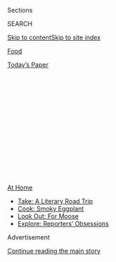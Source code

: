 <div id="app">

<div>

<div>

<div>

<div class="NYTAppHideMasthead css-1q2w90k e1suatyy0">

<div class="section css-ui9rw0 e1suatyy2">

<div class="css-eph4ug er09x8g0">

<div class="css-6n7j50">

</div>

<span class="css-1dv1kvn">Sections</span>

<div class="css-10488qs">

<span class="css-1dv1kvn">SEARCH</span>

</div>

[Skip to content](#site-content)[Skip to site
index](#site-index)

</div>

<div id="masthead-section-label" class="css-1wr3we4 eaxe0e00">

[Food](https://www.nytimes.com/section/food)

</div>

<div class="css-10698na e1huz5gh0">

</div>

</div>

<div id="masthead-bar-one" class="section hasLinks css-15hmgas e1csuq9d3">

<div class="css-uqyvli e1csuq9d0">

</div>

<div class="css-1uqjmks e1csuq9d1">

</div>

<div class="css-9e9ivx">

[](https://myaccount.nytimes.com/auth/login?response_type=cookie&client_id=vi)

</div>

<div class="css-1bvtpon e1csuq9d2">

[Today’s
Paper](https://www.nytimes.com/section/todayspaper)

</div>

</div>

</div>

</div>

<div data-aria-hidden="false">

<div id="site-content" data-role="main">

<div>

<div class="css-1aor85t" style="opacity:0.000000001;z-index:-1;visibility:hidden">

<div class="css-1hqnpie">

<div class="css-epjblv">

<span class="css-17xtcya">[Food](/section/food)</span><span class="css-x15j1o">|</span><span class="css-fwqvlz">Chinatown
Is Coming Back, One Noodle at a
Time</span>

</div>

<div class="css-k008qs">

<div class="css-1iwv8en">

<span class="css-18z7m18"></span>

<div>

</div>

</div>

<span class="css-1n6z4y">https://nyti.ms/3i11kz5</span>

<div class="css-1705lsu">

<div class="css-4xjgmj">

<div class="css-4skfbu" data-role="toolbar" data-aria-label="Social Media Share buttons, Save button, and Comments Panel with current comment count" data-testid="share-tools">

  - 
  - 
  - 
  - 
    
    <div class="css-6n7j50">
    
    </div>

  - 
  - 

</div>

</div>

</div>

</div>

</div>

</div>

<div id="NYT_TOP_BANNER_REGION" class="css-13pd83m">

<div>

<div id="maps-athome-menu" class="section interactive-content interactive-size-medium css-1edisqu">

<div class="css-17ih8de interactive-body">

<div class="at-home-nav__innerContainer">

<div class="at-home-nav__title">

[At
Home](https://www.nytimes.com/spotlight/at-home?action=click&pgtype=Article&state=default&region=TOP_BANNER&context=at_home_menu)

</div>

  - [Take: A Literary Road
    Trip](https://www.nytimes.com/2020/07/28/books/time-for-a-literary-road-trip.html?action=click&pgtype=Article&state=default&region=TOP_BANNER&context=at_home_menu)
  - [Cook: Smoky
    Eggplant](https://www.nytimes.com/2020/07/29/magazine/bored-with-your-home-cooking-some-smoky-eggplant-will-fix-that.html?action=click&pgtype=Article&state=default&region=TOP_BANNER&context=at_home_menu)
  - [Look Out: For
    Moose](https://www.nytimes.com/2020/07/27/travel/moose-michigan-isle-royale.html?action=click&pgtype=Article&state=default&region=TOP_BANNER&context=at_home_menu)
  - [Explore: Reporters’
    Obsessions](https://www.nytimes.com/interactive/2020/at-home/even-more-reporters-editors-diaries-lists-recommendations.html?action=click&pgtype=Article&state=default&region=TOP_BANNER&context=at_home_menu)

</div>

</div>

</div>

</div>

</div>

<div id="top-wrapper" class="css-1sy8kpn">

<div id="top-slug" class="css-l9onyx">

Advertisement

</div>

[Continue reading the main
story](#after-top)

<div class="ad top-wrapper" style="text-align:center;height:100%;display:block;min-height:250px">

<div id="top" class="place-ad" data-position="top" data-size-key="top">

</div>

</div>

<div id="after-top">

</div>

</div>

<div>

<div id="sponsor-wrapper" class="css-1hyfx7x">

<div id="sponsor-slug" class="css-19vbshk">

Supported by

</div>

[Continue reading the main
story](#after-sponsor)

<div id="sponsor" class="ad sponsor-wrapper" style="text-align:center;height:100%;display:block">

</div>

<div id="after-sponsor">

</div>

</div>

<div class="css-186x18t">

Critic’s Notebook

</div>

<div class="css-1vkm6nb ehdk2mb0">

# Chinatown Is Coming Back, One Noodle at a Time

</div>

Restaurants in the Manhattan neighborhood suffered early in the
pandemic. Some are just now experimenting with outdoor service.

<div class="css-79elbk" data-testid="photoviewer-wrapper">

<div class="css-z3e15g" data-testid="photoviewer-wrapper-hidden">

</div>

<div class="css-1a48zt4 ehw59r15" data-testid="photoviewer-children">

![<span class="css-16f3y1r e13ogyst0" data-aria-hidden="true">About a
dozen restaurants in Manhattan’s Chinatown can take advantage of a
communal outdoor dining
area.</span><span class="css-cnj6d5 e1z0qqy90" itemprop="copyrightHolder"><span class="css-1ly73wi e1tej78p0">Credit...</span><span><span>Jeenah
Moon for The New York
Times</span></span></span>](https://static01.nyt.com/images/2020/08/05/dining/03Chinatown1/merlin_175184061_ed1541c0-f5dc-4ab2-b5a5-e03d4b499648-articleLarge.jpg?quality=75&auto=webp&disable=upscale)

</div>

</div>

<div class="css-18e8msd">

<div class="css-vp77d3 epjyd6m0">

<div class="css-1baulvz">

By [<span class="css-1baulvz last-byline" itemprop="name">Pete
Wells</span>](https://www.nytimes.com/by/pete-wells)

</div>

</div>

  - 
    
    <div class="css-ld3wwf e16638kd2">
    
    Aug. 3,
    2020
    
    </div>

  - 
    
    <div class="css-4xjgmj">
    
    <div class="css-d8bdto" data-role="toolbar" data-aria-label="Social Media Share buttons, Save button, and Comments Panel with current comment count" data-testid="share-tools">
    
      - 
      - 
      - 
      - 
        
        <div class="css-6n7j50">
        
        </div>
    
      - 
      - 
    
    </div>
    
    </div>

</div>

</div>

<div class="section meteredContent css-1r7ky0e" name="articleBody" itemprop="articleBody">

<div class="css-1fanzo5 StoryBodyCompanionColumn">

<div class="css-53u6y8">

With an amber chip of roast duck skin on one street and a tangle of lo
mein on another, Chinatown took a few steps out of its long hibernation
last week.

Before New York City had its [first confirmed
case](https://www.nytimes.com/2020/03/01/nyregion/new-york-coronvirus-confirmed.html)
of Covid-19 on March 1, the disease had already hurt the neighborhood
indirectly, as baseless fears of Chinese-owned businesses [kept some
visitors
away.](https://www.nytimes.com/2020/01/29/nyregion/coronavirus-nyc.html)

Like other Chinese neighborhoods in the city, Manhattan’s Chinatown has
been [slow to
recover](https://www.nytimes.com/2020/06/30/nyregion/chinatown-coronavirus-nyc.html?searchResultPosition=1).
When the city began allowing restaurants to place tables on sidewalks
and in parking lanes, and patio umbrellas and potted palms began to
sprout north of Canal Street and west of the Tombs, the streets of
Chinatown remained largely, eerily, deserted.

Then on Wednesday, on the south end of Mott Street, seating for 120
people opened at a string of communal [dining platforms designed to sit
on the pavement by the Rockwell
Group](https://www.rockwellgroup.com/projects/dineout-nyc#:~:text=Our%20solution%2C%20DineOut%20NYC%2C%20designed,to%20feel%20safe%20and%20comfortable.)
architecture firm. The installation, done in bright primary colors and
then painted by local artists and public-school students, is essentially
a socially distanced food court.

</div>

</div>

<div class="css-1fanzo5 StoryBodyCompanionColumn">

<div class="css-53u6y8">

Anyone who finds an empty table can sit down with food bought at one of
the dozen or so businesses that face the new tables. These include two
restaurants, [Hop Kee](http://www.hop-kee-nyc.com/) and [Wo
Hop](https://www.nytimes.com/2010/07/07/dining/reviews/07dinbriefs.html),
where generations of New Yorkers and tourists got their first taste of
Chinatown.

</div>

</div>

<div class="css-79elbk" data-testid="photoviewer-wrapper">

<div class="css-z3e15g" data-testid="photoviewer-wrapper-hidden">

</div>

<div class="css-1a48zt4 ehw59r15" data-testid="photoviewer-children">

![<span class="css-16f3y1r e13ogyst0" data-aria-hidden="true">On Mott
Street, modular sets of outdoor seating, with awnings and plexiglass
partitions, were designed by Rockwell
Group.</span><span class="css-cnj6d5 e1z0qqy90" itemprop="copyrightHolder"><span class="css-1ly73wi e1tej78p0">Credit...</span><span>Jeenah
Moon for The New York
Times</span></span>](https://static01.nyt.com/images/2020/08/05/dining/03Chinatown6/03Chinatown6-articleLarge-v2.jpg?quality=75&auto=webp&disable=upscale)

</div>

</div>

<div class="css-1fanzo5 StoryBodyCompanionColumn">

<div class="css-53u6y8">

The project, a nonprofit effort by Rockwell Group and other donors, had
an immediate ripple effect. After seeing the construction earlier last
week, the owner of [Peking Duck
House](https://www.pekingduckhousenyc.com/) began to build a dining
platform on Mott Street for his restaurant, which is just north of the
Rockwell Group cluster. Some businesses on the block had already built
dining areas in the street; once the red, yellow and blue pavilions
arrived, they no longer needed their ad hoc street furniture, and sold
it at a discount to other local restaurants, including [Golden
Unicorn](http://www.goldenunicornrestaurant.com/) and [Hwa Yuan
Szechuan](https://www.nytimes.com/2018/02/13/dining/hwa-yuan-szechuan-review-chinese-food.html).

On Tuesday night, Hwa Yuan served its first meals since March that were
not packed in takeout containers. True, customers sat at three tables
next to the curb on East Broadway rather than in one of the newly
decorated dining rooms on the restaurant’s three floors. (Indoor dining
is still prohibited in the city.)

But Hwa Yuan had set the tables as grandly as the circumstances would
permit, nesting delicate white porcelain appetizer plates into porcelain
chargers, and supplying each place setting with two pairs of lacquered
chopsticks propped against a ceramic chopstick rest.

</div>

</div>

<div class="css-1fanzo5 StoryBodyCompanionColumn">

<div class="css-53u6y8">

The city had shaken off most of the day’s heat by the time I arrived for
dinner. Still, the first thing I ordered was a bowl of chilled sesame
noodles.

These are, of course, the noodles that Hwa Yuan began serving when it
was founded by the Sichuan-born chef [Shorty
Tang](https://dinersjournal.blogs.nytimes.com/2010/09/30/shorty-tang-sesame-noodle-king-isremembered/)
in 1967. They are the noodles that restaurants across the city have
tried to copy, often without the run of dark vinegar or orange splash of
chile oil that made Mr. Tang’s recipe so thrilling. One day [these
noodles](https://cooking.nytimes.com/recipes/9558-takeout-style-sesame-noodles)
will be commemorated by a bronze plaque on the building. For now, the
best way to honor them is to eat
them.

</div>

</div>

<div class="css-79elbk" data-testid="photoviewer-wrapper">

<div class="css-z3e15g" data-testid="photoviewer-wrapper-hidden">

</div>

<div class="css-1a48zt4 ehw59r15" data-testid="photoviewer-children">

<div class="css-1xdhyk6 erfvjey0">

<span class="css-1ly73wi e1tej78p0">Image</span>

<div class="css-zjzyr8">

<div data-testid="lazyimage-container" style="height:257.77777777777777px">

</div>

</div>

</div>

<span class="css-16f3y1r e13ogyst0" data-aria-hidden="true">Hwa Yuan
never closed during the pandemic, but only last week began serving cold
sesame noodles and other dishes
outdoors.</span><span class="css-cnj6d5 e1z0qqy90" itemprop="copyrightHolder"><span class="css-1ly73wi e1tej78p0">Credit...</span><span>Jeenah
Moon for The New York Times</span></span>

</div>

</div>

<div class="css-1fanzo5 StoryBodyCompanionColumn">

<div class="css-53u6y8">

For the sake of comparison, you might also get the shredded bean-curd
salad, for which cold, pressed tofu is sliced into square strands, like
[spaghetti alla
chitarra](https://www.nytimes.com/2004/05/26/dining/a-guitar-that-makes-beautiful-pasta.html).
Outfitted with Chinese celery and dressed with sesame oil, it is at
least as refreshing on a hot day as the sesame noodles.

Some people always look as if they should be in a suit, even at the
beach. Hwa Yuan is like that. In its attempt to transfer its elegant
style to the new asphalt-and-concrete ambience, it may have pioneered
the concept of curbside Peking duck carving. A waiter set up a small
table on the sidewalk and, holding a cleaver in one hand and a roast
duck in the other, proceeded to whittle off tiles of skin and flesh
under the LED beam of the streetlights.

Chien Lieh Tang, Shorty Tang’s son and the current chef, said in a phone
interview that he had resisted outdoor dining. Instead, he had lobbied
the city to allow indoor
service.

</div>

</div>

<div class="css-79elbk" data-testid="photoviewer-wrapper">

<div class="css-z3e15g" data-testid="photoviewer-wrapper-hidden">

</div>

<div class="css-1a48zt4 ehw59r15" data-testid="photoviewer-children">

<div class="css-1xdhyk6 erfvjey0">

<span class="css-1ly73wi e1tej78p0">Image</span>

<div class="css-zjzyr8">

<div data-testid="lazyimage-container" style="height:257.77777777777777px">

</div>

</div>

</div>

<span class="css-16f3y1r e13ogyst0" data-aria-hidden="true">Chien Lieh
Tang, Hwa Yuan’s owner, reluctantly brought his restaurant’s formal
service style to the
pavement.</span><span class="css-cnj6d5 e1z0qqy90" itemprop="copyrightHolder"><span class="css-1ly73wi e1tej78p0">Credit...</span><span>Jeenah
Moon for The New York Times</span></span>

</div>

</div>

<div class="css-1fanzo5 StoryBodyCompanionColumn">

<div class="css-53u6y8">

“A Chinese restaurant is different because we have a lot of plate
service,” he said. “You have appetizer, soup, rice, a lot of things, a
lot of sauce, so it’s not easy for Chinese restaurants to put it
outside.”

</div>

</div>

<div class="css-1fanzo5 StoryBodyCompanionColumn">

<div class="css-53u6y8">

There are other challenges in Chinatown. The tourists are gone, and
while jury duty has resumed at some downtown courts, many office
buildings are empty. A handful of sidewalk tables would make little
difference to banquet and dim sum restaurants with space for hundreds of
people at a time, including Jing Fong and 88 Palace, which have not
embraced outdoor dining.

Mr. Tang held out for a month before giving in. “We don’t have a
choice,” he said. “We have to survive.”

Dinner on Mott Street the next night was a less formal affair. A waiter
handed me a paper menu pulled off a ring hanging by the front door. Then
he gestured toward an empty patio table and chairs — donated by the
companies that made them — inside a three-sided plywood pen painted
daisy yellow and separated by plexiglass partitions from the two nearest
tables.

The steamed dumplings, scallops in black-bean sauce and pork chow fun
showed up in plastic takeout containers. The lids were snapped on tight.
Knives, forks and napkins were sealed in plastic. Disposable chopsticks
were handed out if you asked.

It wasn’t until after I’d sat down that I realized my menu wasn’t from
[Wo Hop](https://www.wohop17.com/), where I’d meant to eat, but [Wo Hop
Next Door](https://www.wohop15.com/menu), the younger spinoff run by
another branch of the family. Walking down the red-tiled passageway to
Wo Hop has always felt like entering a noir film. Part of it is the
period décor and the rest is the period cuisine — midcentury chow mein.
There’s nothing cinematic about Wo Hop Next Door.

But I’ve never been one of those people who think the cooking at the two
Wo Hops is different enough to be worth arguing about. And the cooking
registered differently outside, under the forest of fire escapes and
bilingual signage. It is less a step back in time and more a stop along
a guided tour of local history.

</div>

</div>

<div class="css-1fanzo5 StoryBodyCompanionColumn">

<div class="css-53u6y8">

At your outdoor table, you could start with lobster enrobed in a glossy,
harmless sauce at Wo Hop, founded in 1938; move on to crab fried rice
and an entire steamed fish under scallion threads from [Ping’s
Seafood](https://www.nytimes.com/2000/08/09/dining/restaurants-diners-and-dinner-exchanging-glances.html?searchResultPosition=1),
open since 1998; then take on a bowl of the trusty soup dumplings from
[Shanghai 21](https://shanghai21togo.com/#), also known as 21 Shanghai
House, which has been there less than a
decade.

</div>

</div>

<div class="css-79elbk" data-testid="photoviewer-wrapper">

<div class="css-z3e15g" data-testid="photoviewer-wrapper-hidden">

</div>

<div class="css-1a48zt4 ehw59r15" data-testid="photoviewer-children">

<div class="css-1xdhyk6 erfvjey0">

<span class="css-1ly73wi e1tej78p0">Image</span>

<div class="css-zjzyr8">

<div data-testid="lazyimage-container" style="height:257.77777777777777px">

</div>

</div>

</div>

<span class="css-16f3y1r e13ogyst0" data-aria-hidden="true">Pinklady
Cheese Tart, a bakery, opened on Mott Street during the
pandemic.</span><span class="css-cnj6d5 e1z0qqy90" itemprop="copyrightHolder"><span class="css-1ly73wi e1tej78p0">Credit...</span><span>Jeenah
Moon for The New York Times</span></span>

</div>

</div>

<div class="css-1fanzo5 StoryBodyCompanionColumn">

<div class="css-53u6y8">

You could bring your tour up to this year with dessert from [Pinklady
Cheese Tart](https://pinkladycheesetart.business.site/). Jean Lim, a
young entrepreneur who moved to New York from Malaysia, signed the lease
on her narrow bakery in February.

She moved ahead with her plan, even when there was almost nobody on Mott
Street to buy her crisp, twice-baked pastry shells filled with whipped,
sweetened fresh cheese. She makes some plain and flavors others with,
for instance, matcha or chocolate. A single palm-size tart is $2.75, and
will disappear in a minute or less.

Chinatown’s geologic layering of successive generations of immigrants,
cuisines and sensibilities is one source of its enduring allure to
hungry, curious visitors. Tradition anchors the neighborhood, but also
makes it vulnerable. Although restaurants there have long offered
takeout, online ordering is unheard of at many of them, or was until the
pandemic forced some owners to adapt.

Narrow sidewalks and streets that seem to have more than their share of
restricted parking spaces made it hard for some Chinatown restaurants to
take advantage of the new outdoor dining rules. And the frugality that
helps businesses there come through lean times also made them reluctant
to spend money on outdoor seating that may end up in the trash in a few
months, according to Wellington Chen, the executive director of the
[Chinatown Business Improvement
District](http://supportchinatownbid.org/).

</div>

</div>

<div class="css-79elbk" data-testid="photoviewer-wrapper">

<div class="css-z3e15g" data-testid="photoviewer-wrapper-hidden">

</div>

<div class="css-1a48zt4 ehw59r15" data-testid="photoviewer-children">

<div class="css-1xdhyk6 erfvjey0">

<span class="css-1ly73wi e1tej78p0">Image</span>

<div class="css-zjzyr8">

<div data-testid="lazyimage-container" style="height:257.77777777777777px">

</div>

</div>

</div>

<span class="css-16f3y1r e13ogyst0" data-aria-hidden="true">Wun Yin Wu,
left, helped paint a new dining pavilion for Peking Duck House, his Mott
Street
restaurant.</span><span class="css-cnj6d5 e1z0qqy90" itemprop="copyrightHolder"><span class="css-1ly73wi e1tej78p0">Credit...</span><span>Jeenah
Moon for The New York Times</span></span>

</div>

</div>

<div class="css-1fanzo5 StoryBodyCompanionColumn">

<div class="css-53u6y8">

His group has lent restaurants its canopies, outdoor lights, tables,
chairs and umbrellas, along with sandbags to weigh them down. It trucked
in 6,400 pounds of rich soil to fill the planter boxes that restaurants
use as a buffer between traffic lanes and in-street seating, and moved
the boxes from restaurants that no longer need them to ones that did,
like Golden Unicorn. (That restaurant and Peking Duck House did not
return calls about their reopenings, but Mr. Chen believes that both
will begin serving outdoors within the next
week.)

</div>

</div>

<div class="css-79elbk" data-testid="photoviewer-wrapper">

<div class="css-z3e15g" data-testid="photoviewer-wrapper-hidden">

</div>

<div class="css-1a48zt4 ehw59r15" data-testid="photoviewer-children">

<div class="css-1xdhyk6 erfvjey0">

<span class="css-1ly73wi e1tej78p0">Image</span>

<div class="css-zjzyr8">

<div data-testid="lazyimage-container" style="height:257.77777777777777px">

</div>

</div>

</div>

<span class="css-16f3y1r e13ogyst0" data-aria-hidden="true">For its
first communal-seating structures, Rockwell Group looked for areas where
additional resources could help restaurants take advantage of the new
outdoor dining rules. The next installation will be in Jackson Heights,
Queens.</span><span class="css-cnj6d5 e1z0qqy90" itemprop="copyrightHolder"><span class="css-1ly73wi e1tej78p0">Credit...</span><span>Jeenah
Moon for The New York Times</span></span>

</div>

</div>

<div class="css-1fanzo5 StoryBodyCompanionColumn">

<div class="css-53u6y8">

The new seating on Mott Street is Rockwell Group’s sixth outdoor-dining
installation, and the first one shared by several restaurants.

Another communal dining cluster is scheduled for later this month. It
will radiate from the intersection of 37th Road and 74th Street in
Jackson Heights, in the part of Queens that had the highest
concentration of illness from Covid-19. Like the businesses of
Chinatown, the Nepalese, Bangladeshi and Indian restaurants on those
blocks have been slow to exploit the new outdoor dining rules.

Working with the city Department of Transportation, the firm looked in
the five boroughs to identify “locations where the operators weren’t
capable of rallying resources to help themselves,” in the words of David
Rockwell, the firm’s founder.

“It’s been so terrifying to look at the empty city and see it just as
hardware,” Mr. Rockwell said. “In theater, when there’s not a
performance, the art form doesn’t exist. In some ways, cities are like
that. Walking around the city you see these big gaping wounds. And you
see these pockets where people have started to dine out.”

</div>

</div>

<div>

</div>

<div class="css-1fanzo5 StoryBodyCompanionColumn">

<div class="css-53u6y8">

*Follow* [*NYT Food on Twitter*](https://twitter.com/nytfood) *and*
[*NYT Cooking on Instagram*](https://www.instagram.com/nytcooking/)*,*
[*Facebook*](https://www.facebook.com/nytcooking/)*,*
[*YouTube*](https://www.youtube.com/nytcooking) *and*
[*Pinterest*](https://www.pinterest.com/nytcooking/)*.* [*Get regular
updates from NYT Cooking, with recipe suggestions, cooking tips and
shopping advice*](https://www.nytimes.com/newsletters/cooking)*.*

</div>

</div>

</div>

<div>

</div>

<div>

</div>

<div>

</div>

<div>

<div id="bottom-wrapper" class="css-1ede5it">

<div id="bottom-slug" class="css-l9onyx">

Advertisement

</div>

[Continue reading the main
story](#after-bottom)

<div id="bottom" class="ad bottom-wrapper" style="text-align:center;height:100%;display:block;min-height:90px">

</div>

<div id="after-bottom">

</div>

</div>

</div>

</div>

</div>

## Site Index

<div>

</div>

## Site Information Navigation

  - [© <span>2020</span> <span>The New York Times
    Company</span>](https://help.nytimes.com/hc/en-us/articles/115014792127-Copyright-notice)

<!-- end list -->

  - [NYTCo](https://www.nytco.com/)
  - [Contact
    Us](https://help.nytimes.com/hc/en-us/articles/115015385887-Contact-Us)
  - [Work with us](https://www.nytco.com/careers/)
  - [Advertise](https://nytmediakit.com/)
  - [T Brand Studio](http://www.tbrandstudio.com/)
  - [Your Ad
    Choices](https://www.nytimes.com/privacy/cookie-policy#how-do-i-manage-trackers)
  - [Privacy](https://www.nytimes.com/privacy)
  - [Terms of
    Service](https://help.nytimes.com/hc/en-us/articles/115014893428-Terms-of-service)
  - [Terms of
    Sale](https://help.nytimes.com/hc/en-us/articles/115014893968-Terms-of-sale)
  - [Site
    Map](https://spiderbites.nytimes.com)
  - [Help](https://help.nytimes.com/hc/en-us)
  - [Subscriptions](https://www.nytimes.com/subscription?campaignId=37WXW)

</div>

</div>

</div>

</div>
